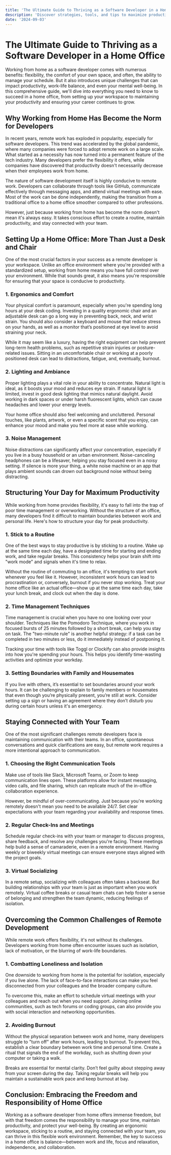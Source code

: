 ```yaml
---
title: 'The Ultimate Guide to Thriving as a Software Developer in a Home Office'
description: 'Discover strategies, tools, and tips to maximize productivity and well-being as a software developer working from home.'
date: '2024-09-03'
---
```


# The Ultimate Guide to Thriving as a Software Developer in a Home Office

Working from home as a software developer comes with numerous benefits: flexibility, the comfort of your own space, and often, the ability to manage your schedule. But it also introduces unique challenges that can impact productivity, work-life balance, and even your mental well-being. In this comprehensive guide, we'll dive into everything you need to know to succeed in a home office, from setting up your workspace to maintaining your productivity and ensuring your career continues to grow.

## Why Working from Home Has Become the Norm for Developers

In recent years, remote work has exploded in popularity, especially for software developers. This trend was accelerated by the global pandemic, where many companies were forced to adopt remote work on a large scale. What started as a necessity has now turned into a permanent feature of the tech industry. Many developers prefer the flexibility it offers, while companies have discovered that productivity doesn't necessarily decrease when their employees work from home.

The nature of software development itself is highly conducive to remote work. Developers can collaborate through tools like GitHub, communicate effectively through messaging apps, and attend virtual meetings with ease. Most of the work can be done independently, making the transition from a traditional office to a home office smoother compared to other professions.

However, just because working from home has become the norm doesn't mean it's always easy. It takes conscious effort to create a routine, maintain productivity, and stay connected with your team.

## Setting Up a Home Office: More Than Just a Desk and Chair

One of the most crucial factors in your success as a remote developer is your workspace. Unlike an office environment where you're provided with a standardized setup, working from home means you have full control over your environment. While that sounds great, it also means you're responsible for ensuring that your space is conducive to productivity.

### 1. Ergonomics and Comfort

Your physical comfort is paramount, especially when you're spending long hours at your desk coding. Investing in a quality ergonomic chair and an adjustable desk can go a long way in preventing back, neck, and wrist strain. You should also consider a keyboard and mouse that reduce stress on your hands, as well as a monitor that’s positioned at eye level to avoid straining your neck.

While it may seem like a luxury, having the right equipment can help prevent long-term health problems, such as repetitive strain injuries or posture-related issues. Sitting in an uncomfortable chair or working at a poorly positioned desk can lead to distractions, fatigue, and, eventually, burnout.

### 2. Lighting and Ambiance

Proper lighting plays a vital role in your ability to concentrate. Natural light is ideal, as it boosts your mood and reduces eye strain. If natural light is limited, invest in good desk lighting that mimics natural daylight. Avoid working in dark spaces or under harsh fluorescent lights, which can cause headaches and lower your energy levels.

Your home office should also feel welcoming and uncluttered. Personal touches, like plants, artwork, or even a specific scent that you enjoy, can enhance your mood and make you feel more at ease while working.

### 3. Noise Management

Noise distractions can significantly affect your concentration, especially if you live in a busy household or an urban environment. Noise-canceling headphones can be a lifesaver, helping you stay focused even in a noisy setting. If silence is more your thing, a white noise machine or an app that plays ambient sounds can drown out background noise without being distracting.

## Structuring Your Day for Maximum Productivity

While working from home provides flexibility, it's easy to fall into the trap of poor time management or overworking. Without the structure of an office, many developers find it difficult to maintain boundaries between work and personal life. Here's how to structure your day for peak productivity.

### 1. Stick to a Routine

One of the best ways to stay productive is by sticking to a routine. Wake up at the same time each day, have a designated time for starting and ending work, and take regular breaks. This consistency helps your brain shift into "work mode" and signals when it's time to relax.

Without the routine of commuting to an office, it's tempting to start work whenever you feel like it. However, inconsistent work hours can lead to procrastination or, conversely, burnout if you never stop working. Treat your home office like an actual office—show up at the same time each day, take your lunch break, and clock out when the day is done.

### 2. Time Management Techniques

Time management is crucial when you have no one looking over your shoulder. Techniques like the Pomodoro Technique, where you work in focused bursts of 25 minutes followed by a short break, can help you stay on task. The "two-minute rule" is another helpful strategy: if a task can be completed in two minutes or less, do it immediately instead of postponing it.

Tracking your time with tools like Toggl or Clockify can also provide insights into how you're spending your hours. This helps you identify time-wasting activities and optimize your workday.

### 3. Setting Boundaries with Family and Housemates

If you live with others, it’s essential to set boundaries around your work hours. It can be challenging to explain to family members or housemates that even though you’re physically present, you’re still at work. Consider setting up a sign or having an agreement where they don’t disturb you during certain hours unless it's an emergency.

## Staying Connected with Your Team

One of the most significant challenges remote developers face is maintaining communication with their teams. In an office, spontaneous conversations and quick clarifications are easy, but remote work requires a more intentional approach to communication.

### 1. Choosing the Right Communication Tools

Make use of tools like Slack, Microsoft Teams, or Zoom to keep communication lines open. These platforms allow for instant messaging, video calls, and file sharing, which can replicate much of the in-office collaboration experience.

However, be mindful of over-communicating. Just because you're working remotely doesn't mean you need to be available 24/7. Set clear expectations with your team regarding your availability and response times.

### 2. Regular Check-Ins and Meetings

Schedule regular check-ins with your team or manager to discuss progress, share feedback, and resolve any challenges you're facing. These meetings help build a sense of camaraderie, even in a remote environment. Having weekly or biweekly virtual meetings can ensure everyone stays aligned with the project goals.

### 3. Virtual Socializing

In a remote setup, socializing with colleagues often takes a backseat. But building relationships with your team is just as important when you work remotely. Virtual coffee breaks or casual team chats can help foster a sense of belonging and strengthen the team dynamic, reducing feelings of isolation.

## Overcoming the Common Challenges of Remote Development

While remote work offers flexibility, it's not without its challenges. Developers working from home often encounter issues such as isolation, lack of motivation, or the blurring of work-life boundaries.

### 1. Combatting Loneliness and Isolation

One downside to working from home is the potential for isolation, especially if you live alone. The lack of face-to-face interactions can make you feel disconnected from your colleagues and the broader company culture.

To overcome this, make an effort to schedule virtual meetings with your colleagues and reach out when you need support. Joining online communities, such as tech forums or coding groups, can also provide you with social interaction and networking opportunities.

### 2. Avoiding Burnout

Without the physical separation between work and home, many developers struggle to "turn off" after work hours, leading to burnout. To prevent this, establish a clear boundary between work time and personal time. Create a ritual that signals the end of the workday, such as shutting down your computer or taking a walk.

Breaks are essential for mental clarity. Don’t feel guilty about stepping away from your screen during the day. Taking regular breaks will help you maintain a sustainable work pace and keep burnout at bay.

## Conclusion: Embracing the Freedom and Responsibility of Home Office

Working as a software developer from home offers immense freedom, but with that freedom comes the responsibility to manage your time, maintain productivity, and protect your well-being. By creating an ergonomic workspace, sticking to a routine, and staying connected with your team, you can thrive in this flexible work environment. Remember, the key to success in a home office is balance—between work and life, focus and relaxation, independence, and collaboration.

